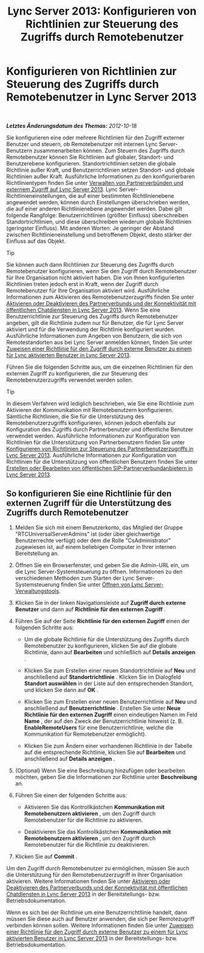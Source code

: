 ﻿---
title: 'Lync Server 2013: Konfigurieren von Richtlinien zur Steuerung des Zugriffs durch Remotebenutzer'
TOCTitle: Konfigurieren von Richtlinien zur Steuerung des Zugriffs durch Remotebenutzer
ms:assetid: 8f556849-692b-44a0-9514-4468fc9a39d0
ms:mtpsurl: https://technet.microsoft.com/de-de/library/Gg398725(v=OCS.15)
ms:contentKeyID: 49294731
ms.date: 05/19/2016
mtps_version: v=OCS.15
ms.translationtype: HT
---

# Konfigurieren von Richtlinien zur Steuerung des Zugriffs durch Remotebenutzer in Lync Server 2013

 

_**Letztes Änderungsdatum des Themas:** 2012-10-18_

Sie konfigurieren eine oder mehrere Richtlinien für den Zugriff externer Benutzer und steuern, ob Remotebenutzer mit internen Lync Server-Benutzern zusammenarbeiten können. Zum Steuern des Zugriffs durch Remotebenutzer können Sie Richtlinien auf globaler, Standort- und Benutzerebene konfigurieren. Standortrichtlinien setzen die globale Richtlinie außer Kraft, und Benutzerrichtlinien setzen Standort- und globale Richtlinien außer Kraft. Ausführliche Informationen zu den konfigurierbaren Richtlinientypen finden Sie unter [Verwalten von Partnerverbünden und externem Zugriff auf Lync Server 2013](lync-server-2013-managing-federation-and-external-access-to-lync-server-2013.md). Lync Server-Richtlinieneinstellungen, die auf einer bestimmten Richtlinienebene angewendet werden, können durch Einstellungen überschrieben werden, die auf einer anderen Richtlinienebene angewendet werden. Dabei gilt folgende Rangfolge: Benutzerrichtlinien (größter Einfluss) überschreiben Standortrichtlinien, und diese überschreiben wiederum globale Richtlinien (geringster Einfluss). Mit anderen Worten: Je geringer der Abstand zwischen Richtlinieneinstellung und betroffenem Objekt, desto stärker der Einfluss auf das Objekt.


> [!TIP]
> Sie können auch dann Richtlinien zur Steuerung des Zugriffs durch Remotebenutzer konfigurieren, wenn Sie den Zugriff durch Remotebenutzer für Ihre Organisation nicht aktiviert haben. Die von Ihnen konfigurierten Richtlinien treten jedoch erst in Kraft, wenn der Zugriff durch Remotebenutzer für Ihre Organisation aktiviert wird. Ausführliche Informationen zum Aktivieren des Remotebenutzerzugriffs finden Sie unter <A href="lync-server-2013-enable-or-disable-federation-and-public-im-connectivity.md">Aktivieren oder Deaktivieren des Partnerverbunds und der Konnektivität mit öffentlichen Chatdiensten in Lync Server 2013</A>. Wenn Sie eine Benutzerrichtlinie zur Steuerung des Zugriffs durch Remotebenutzer angeben, gilt die Richtlinie zudem nur für Benutzer, die für Lync Server aktiviert und für die Verwendung der Richtlinie konfiguriert wurden. Ausführliche Informationen zum Angeben von Benutzern, die sich von Remotestandorten aus bei Lync Server anmelden können, finden Sie unter <A href="lync-server-2013-assign-an-external-user-access-policy-to-a-lync-enabled-user.md">Zuweisen einer Richtlinie für den Zugriff durch externe Benutzer zu einem für Lync aktivierten Benutzer in Lync Server 2013</A>.



Führen Sie die folgenden Schritte aus, um die einzelnen Richtlinien für den externen Zugriff zu konfigurieren, die zur Steuerung des Remotebenutzerzugriffs verwendet werden sollen.


> [!TIP]
> In diesem Verfahren wird lediglich beschrieben, wie Sie eine Richtlinie zum Aktivieren der Kommunikation mit Remotebenutzern konfigurieren. Sämtliche Richtlinien, die Sie für die Unterstützung des Remotebenutzerzugriffs konfigurieren, können jedoch ebenfalls zur Konfiguration des Zugriffs durch Partnerbenutzer und öffentliche Benutzer verwendet werden. Ausführliche Informationen zur Konfiguration von Richtlinien für die Unterstützung von Partnerbenutzern finden Sie unter <A href="lync-server-2013-configure-policies-to-control-federated-user-access.md">Konfigurieren von Richtlinien zur Steuerung des Partnerbenutzerzugriffs in Lync Server 2013</A>. Ausführliche Informationen zur Konfiguration von Richtlinien für die Unterstützung von öffentlichen Benutzern finden Sie unter <A href="lync-server-2013-create-or-edit-public-sip-federated-providers.md">Erstellen oder Bearbeiten von öffentlichen SIP-Partnerverbundanbietern in Lync Server 2013</A>.



## So konfigurieren Sie eine Richtlinie für den externen Zugriff für die Unterstützung des Zugriffs durch Remotebenutzer

1.  Melden Sie sich mit einem Benutzerkonto, das Mitglied der Gruppe "RTCUniversalServerAdmins" ist (oder über gleichwertige Benutzerrechte verfügt) oder dem die Rolle "CsAdministrator" zugewiesen ist, auf einem beliebigen Computer in Ihrer internen Bereitstellung an.

2.  Öffnen Sie ein Browserfenster, und geben Sie die Admin-URL ein, um die Lync Server-Systemsteuerung zu öffnen. Informationen zu den verschiedenen Methoden zum Starten der Lync Server-Systemsteuerung finden Sie unter [Öffnen von Lync Server-Verwaltungstools](lync-server-2013-open-lync-server-administrative-tools.md).

3.  Klicken Sie in der linken Navigationsleiste auf **Zugriff durch externe Benutzer** und dann auf **Richtlinie für den externen Zugriff** .

4.  Führen Sie auf der Seite **Richtlinie für den externen Zugriff** einen der folgenden Schritte aus:
    
      - Um die globale Richtlinie für die Unterstützung des Zugriffs durch Remotebenutzer zu konfigurieren, klicken Sie auf die globale Richtlinie, dann auf **Bearbeiten** und schließlich auf **Details anzeigen** .
    
      - Klicken Sie zum Erstellen einer neuen Standortrichtlinie auf **Neu** und anschließend auf **Standortrichtlinie** . Klicken Sie im Dialogfeld **Standort auswählen** in der Liste auf den entsprechenden Standort, und klicken Sie dann auf **OK** .
    
      - Klicken Sie zum Erstellen einer neuen Benutzerrichtlinie auf **Neu** und anschließend auf **Benutzerrichtlinie** . Erstellen Sie unter **Neue Richtlinie für den externen Zugriff** einen eindeutigen Namen im Feld **Name** , der auf den Zweck der Benutzerrichtlinie hinweist (z. B. **EnableRemoteUsers** für eine Benutzerrichtlinie, welche die Kommunikation für Remotebenutzer ermöglicht).
    
      - Klicken Sie zum Ändern einer vorhandenen Richtlinie in der Tabelle auf die entsprechende Richtlinie, klicken Sie auf **Bearbeiten** und anschließend auf **Details anzeigen** .

5.  (Optional) Wenn Sie eine Beschreibung hinzufügen oder bearbeiten möchten, geben Sie die Informationen zur Richtlinie unter **Beschreibung** an.

6.  Führen Sie einen der folgenden Schritte aus:
    
      - Aktivieren Sie das Kontrollkästchen **Kommunikation mit Remotebenutzern aktivieren** , um den Zugriff durch Remotebenutzer für die Richtlinie zu aktivieren.
    
      - Deaktivieren Sie das Kontrollkästchen **Kommunikation mit Remotebenutzern aktivieren** , um den Zugriff durch Remotebenutzer für die Richtlinie zu deaktivieren.

7.  Klicken Sie auf **Commit** .

Um den Zugriff durch Remotebenutzer zu ermöglichen, müssen Sie auch die Unterstützung für den Remotebenutzerzugriff in Ihrer Organisation aktivieren. Weitere Informationen finden Sie unter [Aktivieren oder Deaktivieren des Partnerverbunds und der Konnektivität mit öffentlichen Chatdiensten in Lync Server 2013](lync-server-2013-enable-or-disable-federation-and-public-im-connectivity.md) in der Bereitstellungs- bzw. Betriebsdokumentation.

Wenn es sich bei der Richtlinie um eine Benutzerrichtllinie handelt, dann müssen Sie diese auch auf Benutzer anwenden, die sich per Remotezugriff verbinden können sollen. Weitere Informationen finden Sie unter [Zuweisen einer Richtlinie für den Zugriff durch externe Benutzer zu einem für Lync aktivierten Benutzer in Lync Server 2013](lync-server-2013-assign-an-external-user-access-policy-to-a-lync-enabled-user.md) in der Bereitstellungs- bzw. Betriebsdokumentation.

